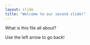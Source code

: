 ```yaml
---
layout: slide
title: "Welcome to our second slide!"
---
```

What is this file all about?

Use the left arrow to go back!
